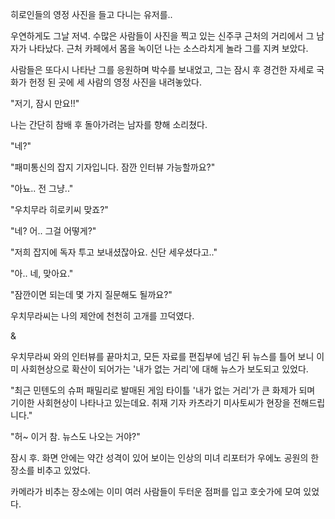 히로인들의 영정 사진을 들고 다니는 유저를..

우연하게도 그날 저녁. 수많은 사람들이 사진을 찍고 있는 신주쿠 근처의 거리에서 그 남자가 나타났다. 근처 카페에서 몸을 녹이던 나는 소스라치게 놀라 그를 지켜 보았다.

사람들은 또다시 나타난 그를 응원하며 박수를 보내었고, 그는 잠시 후 경건한 자세로 국화가 헌정 된 곳에 세 사람의 영정 사진을 내려놓았다.

"저기, 잠시 만요!!"

나는 간단히 참배 후 돌아가려는 남자를 향해 소리쳤다.

"네?"

"패미통신의 잡지 기자입니다. 잠깐 인터뷰 가능할까요?"

"아뇨.. 전 그냥.."

"우치무라 히로키씨 맞죠?"

"네? 어.. 그걸 어떻게?"

"저희 잡지에 독자 투고 보내셨잖아요. 신단 세우셨다고.."

"아.. 네, 맞아요."

"잠깐이면 되는데 몇 가지 질문해도 될까요?"

우치무라씨는 나의 제안에 천천히 고개를 끄덕였다.

&

우치무라씨 와의 인터뷰를 끝마치고, 모든 자료를 편집부에 넘긴 뒤 뉴스를 틀어 보니 이미 사회현상으로 확산이 되어가는 '내가 없는 거리'에 대해 뉴스가 보도되고 있었다.

"최근 민텐도의 슈퍼 패밀리로 발매된 게임 타이틀 '내가 없는 거리'가 큰 화제가 되며 기이한 사회현상이 나타나고 있는데요. 취재 기자 카츠라기 미사토씨가 현장을 전해드립니다."

"허~ 이거 참. 뉴스도 나오는 거야?"

잠시 후. 화면 안에는 약간 성격이 있어 보이는 인상의 미녀 리포터가 우에노 공원의 한 장소를 비추고 있었다.

카메라가 비추는 장소에는 이미 여러 사람들이 두터운 점퍼를 입고 호숫가에 모여 있었다.